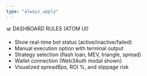 ```yaml
---
type: "always_apply"
---
```


📊 DASHBOARD RULES (ATOM UI)
- Show real-time bot status (active/inactive/failed)
- Manual execution option with terminal output
- Strategy selection (flash loan, MEV, triangle, spread)
- Wallet connection (Web3Auth modal shown)
- Visualized spreadBps, ROI %, and slippage risk